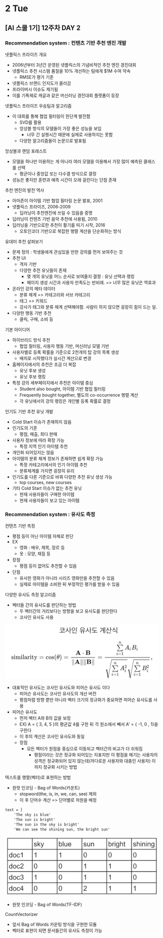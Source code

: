 # 2 Tue

## \[AI 스쿨 1기\] 12주차 DAY 2

### Recommendation system : 컨텐츠 기반 추천 엔진 개발

넷플릭스 프라이즈 개요

* 2006년부터 3년간 운영된 넷플릭스의 기념비적인 추천 엔진 경진대회
* 넷플릭스 추천 시스템 품질을 10% 개선하는 팀에게 $1M 수여 약속
  * RMSE가 평가 기준
* 넷플릭스 브랜드 인지도가 올라감
* 프라이버시 이슈도 제기됨
* 이를 기폭제로 캐글과 같은 머신러닝 경진대회 플랫폼이 등장

넷플릭스 프라이즈 우승팀과 알고리즘

* 이 대회를 통해 협업 필터링이 한단계 발전함
  * SVD를 활용
  * 앙상블 방식의 모델들이 가장 좋은 성능을 보임
    * 너무 긴 실행시간 때문에 실제로 사용하지는 못함
  * 다양한 알고리즘들이 논문으로 발표됨

앙상블과 랜덤 포레스트

* 모델을 하나만 이용하는 게 아니라 여러 모델을 이용해서 가장 많이 예측된 클래스를 선택
  * 평균이나 중앙값 또는 다수결 방식으로 결정
* 성능은 좋지만 훈련과 예측 시간이 오래 걸린다는 단점 존재

추천 엔진의 발전 역사

* 아마존이 아이템 기반 협업 필터링 논문 발표, 2001
* 넷플릭스 프라이즈, 2006-2009
  * 딥러닝이 추천엔진에 쓰일 수 있음을 증명
* 딥러닝이 컨텐츠 기반 음악 추천에 사용됨, 2010
* 딥러닝을 기반으로한 추천이 활기를 띠기 시작, 2016
  * 오토인코더 기반으로 복잡한 행렬 계산을 단순화하는 방식

유데미 추천 살펴보기

* 문제 정의 : 학생들에게 관심있을 만한 강의를 먼저 보여주는 것
* 추천 UI
  * 격자 기반
  * 다양한 추천 유닛들이 존재
    * 몇 개의 유닛을 어느 순서로 보여줄지 결졍 : 유닛 선택과 랭킹
    * 페이지 생성 시간과 사용자 만족도는 반비례. =&gt; 너무 많은 유닛은 역효과
* 온라인 강의 메타 데이터
  * 분류 체계 =&gt; 카테고리와 서브 카테고리
  * 태그 =&gt; 키워드
  * 강사가 태그와 분류 체계 선택해야함. 사람이 하지 않으면 굉장히 힘이 드는 일.
* 다양한 행동 기반 추천
  * 클릭, 구매, 소비 등

기본 아이디어

* 하이브리드 방식 추천
  * 협업 필터링, 사용자 행동 기반, 머신러닝 모델 기반
* 사용자별로 등록 확률을 기준으로 2천개의 탑 강의 목록 생성
  * 배치로 시작했다가 실시간 계산으로 변경
* 홈페이지에서의 추천은 조금 더 복잡
  * 유닛 후보 생성
  * 유닛 후보 랭킹
* 특정 강의 세부페이지에서 추천은 아이템 중심
  * Student also bought, 아이템 기반 협업 필터링
  * Frequently bought together, 별도의 co-occurrence 행렬 계산
  * 각 유닛에서의 강의 랭킹은 개인별 등록 확률로 결정

인기도 기반 추천 유닛 개발

* Cold Start 이슈가 존재하지 않음
* 인기도의 기준
  * 평점, 매출, 최다 판매
* 사용자 정보에 따라 확장 가능
  * 특정 지역 인기 아이템 추천
* 개인화 되어있지는 않음
* 아이템의 분류 체계 정보가 존재하면 쉽게 확장 가능
  * 특정 카테고리에서의 인기 아이템 추천
  * 분류체계를 가지면 굉장히 유리
* 인기도를 다른 기준으로 바꿔 다양한 추천 유닛 생성 가능
  * top courses, new courses
* 기타 Cold Start 이슈가 없는 추천 유닛
  * 현재 사용자들이 구매한 아이템
  * 현재 사용자들이 보고 있는 아이템



### Recommendation system : 유사도 측정

컨텐츠 기반 측정

* 평점 등이 아닌 아이템 자체로 판단
* EX
  * 영화 : 배우, 제목, 장르 등
  * 옷 : 모양, 재질 등
* 장점
  * 평점 등이 없어도 추천할 수 있음
* 단점
  * 유사한 영화가 아니라 시리즈 영화만을 추천할 수 있음
  * 실제로 아이템을 소비한 뒤 부정적인 평가를 받을 수 있음



다양한 유사도 측정 알고리즘

* 벡터들 간의 유사도를 판단하는 방법
  * 두 벡터간의 거리보다는 방향을 보고 유사도를 판단한다
  * 코사인 유사도 사용

![](../../.gitbook/assets/image%20%28274%29.png)

* 대표적인 유사도는 코사인 유사도와 피어슨 유사도 이다
  * 피어슨 유사도는 코사인 유사도의 개선 버전
  * 평점처럼 방향 뿐만 아니라 벡터 크기의 정규화가 중요하면 피어슨 유사도를 사용
* 피어슨 유사도
  * 먼저 벡터 A와 B의 값을 보정
  * EX\) A = { 3, 4, 5 }의 평균값 4를 구한 뒤 각 원소에서 빼서 A' = { -1, 0 , 1}을 구한다
  * 이 후의 계산은 코사인 유사도와 동일
  * 장점
    * 모든 벡터가 원점을 중심으로 이동되고 벡터간의 비교가 더 쉬워짐
      * 평점이라는 것은 정규화 되어있는 지표지만 이 평점을 매기는 사용자의 성격은 정규화되어 있지 않는데\(까다로운 사용자와 대충인 사용자\) 이까지 정규화 시키는 방법

텍스트를 행렬\(벡터\)로 표현하는 방법

* 원핫 인코딩 - Bag of Words\(카운트\)
  * stopword\(the, is, in, we, can, see\) 제외
  * 이 후 단어수 계산 =&gt; 단어별로 차원을 배정

```text
text = [
    'The sky is blue'
    'The sun is bright'
    'The sun in the sky is bright'
    'We can see the shining sun, the bright sun'
```

![](../../.gitbook/assets/image%20%28275%29.png)

* 원핫 인코딩 - Bag of Words\(TF-IDF\)

CountVectorizer

* 앞서 Bag of Words 카운팅 방식을 구현한 모듈
* 벡터로 표현이 되면 문서들간의 유사도 측정이 가능

















